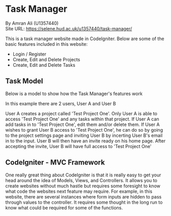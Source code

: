 <h1>Task Manager</h1>
<p>By Amran Ali (U1357440)<br>
Site URL: <a href="https://selene.hud.ac.uk/u1357440/task-manager/">https://selene.hud.ac.uk/u1357440/task-manager/</a></p>
<p>This is a task manager website made in CodeIgniter. Below are some of the basic features included in this website:</p>
<ul>
    <li>Login / Register</li>
    <li>Create, Edit and Delete Projects</li>
    <li>Create, Edit and Delete Tasks</li>
</ul>

<h2>Task Model</h2>

<p>Below is a model to show how the Task Manager's features work</p>

<p>In this example there are 2 users, User A and User B</p>

<p>User A creates a project called 'Test Project One'. Only User A is able to access 'Test Project One' and any tasks within that project. If User A can add tasks in to 'Test Project One', edit them and/or delete them. If User A wishes to grant User B access to 'Test Project One', he can do so by going to the project settings page and inviting User B by incerting User B's email in to the input. User B will then have an invite ready on his home page. After accepting the invite, User B will have full access to 'Test Project One'</p>

<h2>CodeIgniter - MVC Framework</h2>

<p>One really great thing about CodeIgniter is that it is really easy to get your head around the idea of Models, Views, and Controllers. It allows you to create websites without much hastle but requires some foresight to know what code the websites next feature may require. For example, in this website, there are several instances where form inputs are hidden to pass through values to the controller. It requires some thought in the long run to know what could be required for some of the functions.</p>
